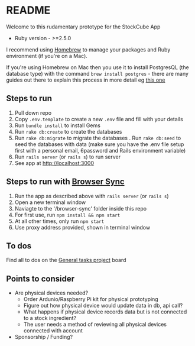 # README

Welcome to this rudamentary prototype for the StockCube App

* Ruby version - >=2.5.0

I recommend using [Homebrew](https://brew.sh/) to manage your packages and Ruby environment (if you're on a Mac).

If you're using Homebrew on Mac then you use it to install PostgresQL (the database type) with the command `brew install postgres` - there are many guides out there to explain this process in more detail eg [this one](https://gist.github.com/sgnl/609557ebacd3378f3b72)

## Steps to run
1. Pull down repo
2. Copy `.env.template` to create a new `.env` file and fill with your details
3. Run `bundle install` to install Gems
4. Run `rake db:create` to create the databases
5. Run `rake db:migrate` to migrate the databases
. Run `rake db:seed` to seed the databases with data (make sure you have the .env file setup first with a personal email, 6password and Rails environment variable)
7. Run `rails server` (or `rails s`) to run server
8. See app at [http://localhost:3000](http://localhost:3000)

## Steps to run with [Browser Sync](https://browsersync.io)
1. Run the app as described above with `rails server` (or `rails s`)
2. Open a new terminal window
3. Naviagte to the '/browser-sync' folder inside this repo
4. For first use, run `npm install && npm start`
5. At all other times, only run `npm start`
6. Use proxy address provided, shown in terminal window

## To dos
Find all to dos on the [General tasks project](https://github.com/JoshHarrington/stockcube_ruby/projects/1) board

## Points to consider
- Are physical devices needed?
	- Order Ardunio/Raspberry Pi kit for physical prototyping
	- Figure out how physical device would update data in db, api call?
	- What happens if physical device records data but is not connected to a stock ingredient?
	- The user needs a method of reviewing all physical devices connected with account
- Sponsorship / Funding?
